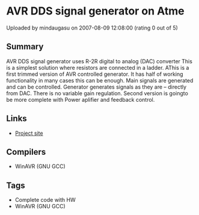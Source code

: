 # AVR DDS signal generator on Atme

Uploaded by mindaugasu on 2007-08-09 12:08:00 (rating 0 out of 5)

## Summary

AVR DDS signal generator uses R-2R digital to analog (DAC) converter This is a simplest solution where resistors are connected in a ladder. AThis is a first trimmed version of AVR controlled generator. It has half of working functionality in many cases this can be enough. Main signals are generated and can be controlled. Generator generates signals as they are – directly from DAC. There is no variable gain regulation. Second version is goingto be more complete with Power aplifier and feedback control.

## Links

- [Project site](http://www.scienceprog.com/avr-dds-signal-generator-v10/)

## Compilers

- WinAVR (GNU GCC)

## Tags

- Complete code with HW
- WinAVR (GNU GCC)
